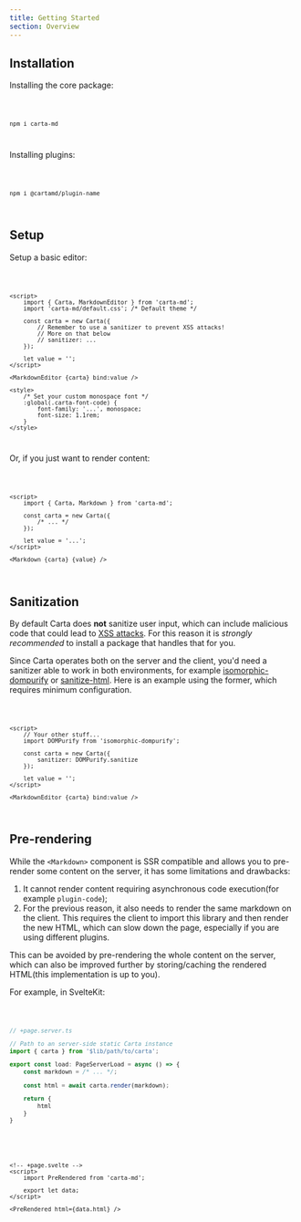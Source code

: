 ```yaml
---
title: Getting Started
section: Overview
---
```


<script>
  import Code from '$lib/components/code/Code.svelte';
</script>

## Installation

Installing the core package:

<Code>

```
npm i carta-md
```

</Code>

Installing plugins:

<Code>

```
npm i @cartamd/plugin-name
```

</Code>

## Setup

Setup a basic editor:

<Code>

```svelte
<script>
	import { Carta, MarkdownEditor } from 'carta-md';
	import 'carta-md/default.css'; /* Default theme */

	const carta = new Carta({
		// Remember to use a sanitizer to prevent XSS attacks!
		// More on that below
		// sanitizer: ...
	});

	let value = '';
</script>

<MarkdownEditor {carta} bind:value />

<style>
	/* Set your custom monospace font */
	:global(.carta-font-code) {
		font-family: '...', monospace;
		font-size: 1.1rem;
	}
</style>
```

</Code>

Or, if you just want to render content:

<Code>

```svelte
<script>
	import { Carta, Markdown } from 'carta-md';

	const carta = new Carta({
		/* ... */
	});

	let value = '...';
</script>

<Markdown {carta} {value} />
```

</Code>

## Sanitization

By default Carta does **not** sanitize user input, which can include malicious code that could lead to [XSS attacks](https://en.wikipedia.org/wiki/Cross-site_scripting). For this reason it is _strongly recommended_ to install a package that handles that for you.

Since Carta operates both on the server and the client, you'd need a sanitizer able to work in both environments, for example [isomorphic-dompurify](https://www.npmjs.com/package/isomorphic-dompurify) or [sanitize-html](https://www.npmjs.com/package/sanitize-html). Here is an example using the former, which requires minimum configuration.

<Code>

```svelte
<script>
	// Your other stuff...
	import DOMPurify from 'isomorphic-dompurify';

	const carta = new Carta({
		sanitizer: DOMPurify.sanitize
	});

	let value = '';
</script>

<MarkdownEditor {carta} bind:value />
```

</Code>

## Pre-rendering

While the `<Markdown>` component is SSR compatible and allows you to pre-render some content on the server, it has some limitations and drawbacks:

1. It cannot render content requiring asynchronous code execution(for example `plugin-code`);
2. For the previous reason, it also needs to render the same markdown on the client. This requires the client to import this library and then render the new HTML, which can slow down the page, especially if you are using different plugins.

This can be avoided by pre-rendering the whole content on the server, which can also be improved further by storing/caching the rendered HTML(this implementation is up to you).

For example, in SvelteKit:

<Code>

```ts
// +page.server.ts

// Path to an server-side static Carta instance
import { carta } from '$lib/path/to/carta';

export const load: PageServerLoad = async () => {
	const markdown = /* ... */;

	const html = await carta.render(markdown);

	return {
		html
	}
}
```

</Code>

<Code>

```svelte
<!-- +page.svelte -->
<script>
	import PreRendered from 'carta-md';

	export let data;
</script>

<PreRendered html={data.html} />
```

</Code>
